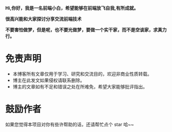 **Hi,你好，我是一名前端小白，希望能够在前端放飞自我,有所成就。**

**很高兴能和大家探讨分享交流前端技术**

**不要害怕做梦，但是呢，也不要光做梦，要做一个实干家，而不是空谈家，求真力行。** 

# 免责声明

- 本博客所有文章仅用于学习、研究和交流目的，欢迎非商业性质转载。
- 博主在此发文如果侵权请联系删除。
- 博主的文章如有不足和错误之处在所难免，希望大家能够批评指出。
# 鼓励作者

如果您觉得本项目对你有些许帮助的话，还请帮忙点个 star 哈~~